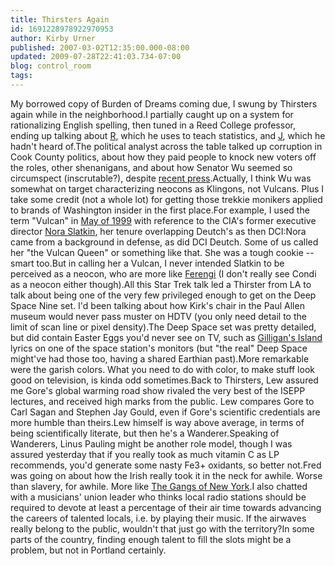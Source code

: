 ```yaml
---
title: Thirsters Again
id: 1691228978922970953
author: Kirby Urner
published: 2007-03-02T12:35:00.000-08:00
updated: 2009-07-28T22:41:03.734-07:00
blog: control_room
tags: 
---
```


My borrowed copy of Burden of Dreams coming due, I swung by Thirsters again while in the neighborhood.I partially caught up on a system for rationalizing English spelling, then tuned in a Reed College professor, ending up talking about [R](http://www.r-project.org/), which he uses to teach statistics, and [J](http://www.jsoftware.com/), which he hadn't heard of.The political analyst across the table talked up corruption in Cook County politics, about how they paid people to knock new voters off the roles, other shenanigans, and about how Senator Wu seemed so circumspect (inscrutable?), despite [recent press](http://en.wikipedia.org/wiki/David_Wu#.E2.80.9CKlingons_in_the_White_House.E2.80.9D_speech).Actually, I think Wu was somewhat on target characterizing neocons as Klingons, not Vulcans. Plus I take some credit (not a whole lot) for getting those trekkie monikers applied to brands of Washington insider in the first place.For example, I used the term "Vulcan" in [May of 1999](http://groups.google.com/group/alt.politics.org.cia/browse_thread/thread/5338367d6b87d277/bc7af3743d5182ae?lnk=st&q=&amp;amp;amp;amp;amp;amp;amp;amp;amp;amp;amp;amp;amp;rnum=1&hl=en#bc7af3743d5182ae) with reference to the CIA's former executive director [Nora Slatkin](http://www.businessweek.com/1996/09/b3464116.htm), her tenure overlapping Deutch's as then DCI:Nora came from a background in defense, as did DCI Deutch. Some of us called her "the Vulcan Queen" or something like that. She was a tough cookie -- smart too.But in calling her a Vulcan, I never intended Slatkin to be perceived as a neocon, who are more like [Ferengi](http://www.sjtrek.com/trek/rules/) (I don't really see Condi as a neocon either though).All this Star Trek talk led a Thirster from LA to talk about being one of the very few privileged enough to get on the Deep Space Nine set. I'd been talking about how Kirk's chair in the Paul Allen museum would never pass muster on HDTV (you only need detail to the limit of scan line or pixel density).The Deep Space set was pretty detailed, but did contain Easter Eggs you'd never see on TV, such as [Gilligan's Island](http://imdb.com/title/tt0057751/) lyrics on one of the space station's monitors (but "the real" Deep Space might've had those too, having a shared Earthian past).More remarkable were the garish colors. What you need to do with color, to make stuff look good on television, is kinda odd sometimes.Back to Thirsters, Lew assured me Gore's global warming road show rivaled the very best of the ISEPP lectures, and received high marks from the public. Lew compares Gore to Carl Sagan and Stephen Jay Gould, even if Gore's scientific credentials are more humble than theirs.Lew himself is way above average, in terms of being scientifically literate, but then he's a Wanderer.Speaking of Wanderers, Linus Pauling might be another role model, though I was assured yesterday that if you really took as much vitamin C as LP recommends, you'd generate some nasty Fe3+ oxidants, so better not.Fred was going on about how the Irish really took it in the neck for awhile. Worse than slavery, for awhile. More like [The Gangs of New York](http://imdb.com/title/tt0217505/).I also chatted with a musicians' union leader who thinks local radio stations should be required to devote at least a percentage of their air time towards advancing the careers of talented locals, i.e. by playing their music. If the airwaves really belong to the public, wouldn't that just go with the territory?In some parts of the country, finding enough talent to fill the slots might be a problem, but not in Portland certainly.